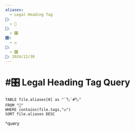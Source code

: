```yaml
---
aliases:
  - Legal Heading Tag
📁:
  - 🔢
🔢:
  - 🎛️
🎛️:
  - ⚖️
🔀:
  - 🎛️
📅: 2024/12/30
---
```

# #🎛️ Legal Heading Tag Query

```dataview
TABLE file.aliases[0] as "`🏷️`#🏷️"
FROM "📁"
WHERE contains(file.tags,"⚖️")
SORT file.aliases DESC
```

^query
